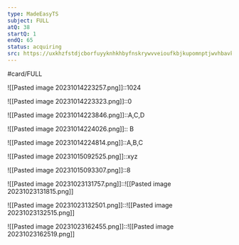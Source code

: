 ```yaml
---
type: MadeEasyTS
subject: FULL
atQ: 38
startQ: 1
endQ: 65
status: acquiring
src: https://uxkhzfstdjcborfuyyknhkhbyfnskrywvveioufkbjkupomnptjwvhbavkysuhi.vercel.app/me/test.html?pageName=timeManagementReport&testid=5187&t=a&testType=2&data=eyJuYW1lIjoiQmFzaWMgTGV2ZWwgRnVsbCBTeWxsYWJ1cyBUZXN0IC0xIChHQVRFIDIwMjMpIn0=
---
```

#card/FULL

![[Pasted image 20231014223257.png]]::1024

![[Pasted image 20231014223323.png]]::0

![[Pasted image 20231014223846.png]]::A,C,D <!--SR:!2023-11-14,3,198-->

![[Pasted image 20231014224026.png]]:: B

![[Pasted image 20231014224814.png]]::A,B,C

![[Pasted image 20231015092525.png]]::xyz

![[Pasted image 20231015093307.png]]::8

![[Pasted image 20231023131757.png]]::![[Pasted image 20231023131815.png]] <!--SR:!2023-11-13,15,290-->


![[Pasted image 20231023132501.png]]::![[Pasted image 20231023132515.png]] <!--SR:!2024-01-01,51,310-->

![[Pasted image 20231023162455.png]]::![[Pasted image 20231023162519.png]] <!--SR:!2023-11-14,16,290-->


